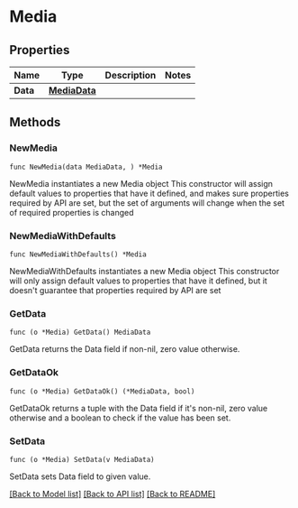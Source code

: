 # Media

## Properties

Name | Type | Description | Notes
------------ | ------------- | ------------- | -------------
**Data** | [**MediaData**](MediaData.md) |  | 

## Methods

### NewMedia

`func NewMedia(data MediaData, ) *Media`

NewMedia instantiates a new Media object
This constructor will assign default values to properties that have it defined,
and makes sure properties required by API are set, but the set of arguments
will change when the set of required properties is changed

### NewMediaWithDefaults

`func NewMediaWithDefaults() *Media`

NewMediaWithDefaults instantiates a new Media object
This constructor will only assign default values to properties that have it defined,
but it doesn't guarantee that properties required by API are set

### GetData

`func (o *Media) GetData() MediaData`

GetData returns the Data field if non-nil, zero value otherwise.

### GetDataOk

`func (o *Media) GetDataOk() (*MediaData, bool)`

GetDataOk returns a tuple with the Data field if it's non-nil, zero value otherwise
and a boolean to check if the value has been set.

### SetData

`func (o *Media) SetData(v MediaData)`

SetData sets Data field to given value.



[[Back to Model list]](../README.md#documentation-for-models) [[Back to API list]](../README.md#documentation-for-api-endpoints) [[Back to README]](../README.md)


